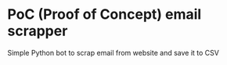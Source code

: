 # PoC (Proof of Concept) email scrapper
Simple Python bot to scrap email from website and save it to CSV
